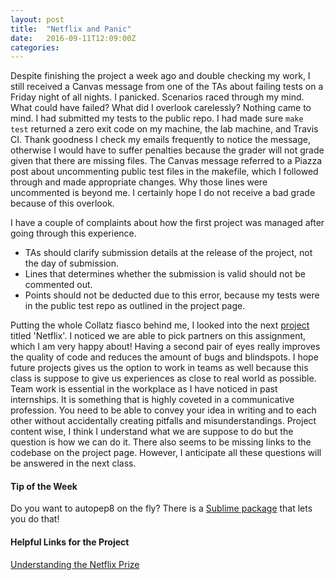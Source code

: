```yaml
---
layout: post
title:  "Netflix and Panic"
date:   2016-09-11T12:09:00Z
categories:
---
```


Despite finishing the project a week ago and double checking my work, I still received a Canvas message from one of the TAs about failing tests on a Friday night of all nights. I panicked. Scenarios raced through my mind. What could have failed? What did I overlook carelessly? Nothing came to mind. I had submitted my tests to the public repo. I had made sure `make test` returned a zero exit code on my machine, the lab machine, and Travis CI. Thank goodness I check my emails frequently to notice the message, otherwise I would have to suffer penalties because the grader will not grade given that there are missing files. The Canvas message referred to a Piazza post about uncommenting public test files in the makefile, which I followed through and made appropriate changes. Why those lines were uncommented is beyond me. I certainly hope I do not receive a bad grade because of this overlook. 

I have a couple of complaints about how the first project was managed after going through this experience. 

* TAs should clarify submission details at the release of the project, not the day of submission.
* Lines that determines whether the submission is valid should not be commented out.
* Points should not be deducted due to this error, because my tests were in the public test repo as outlined in the project page.

Putting the whole Collatz fiasco behind me, I looked into the next [project][netflix-project] titled 'Netflix'. I noticed we are able to pick partners on this assignment, which I am very happy about! Having a second pair of eyes really improves the quality of code and reduces the amount of bugs and blindspots. I hope future projects gives us the option to work in teams as well because this class is suppose to give us experiences as close to real world as possible. Team work is essential in the workplace as I have noticed in past internships. It is something that is highly coveted in a communicative profession. You need to be able to convey your idea in writing and to each other without accidentally creating pitfalls and misunderstandings. Project content wise, I think I understand what we are suppose to do but the question is how we can do it. There also seems to be missing links to the codebase on the project page. However, I anticipate all these questions will be answered in the next class.

#### Tip of the Week
Do you want to autopep8 on the fly? There is a [Sublime package][pep-link] that lets you do that! 

#### Helpful Links for the Project

[Understanding the Netflix Prize][netflix-overview]

[netflix-project]:	http://www.cs.utexas.edu/~fares/cs373f16/CS%20373_files/projects/Netflix.html
[netflix-overview]: http://blog.echen.me/2011/10/24/winning-the-netflix-prize-a-summary/
[pep-link]:			https://github.com/hhatto/autopep8


